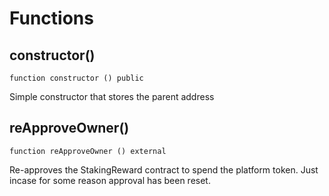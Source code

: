 # Functions

## constructor()
`function constructor () public`

Simple constructor that stores the parent address

## reApproveOwner()
`function reApproveOwner () external`

Re-approves the StakingReward contract to spend the platform token.Just incase for some reason approval has been reset.

